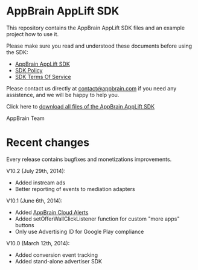 AppBrain AppLift SDK
===========

This repository contains the AppBrain AppLift SDK files and an example project how to use it.

Please make sure you read and understood these documents before  using the SDK:
  
  * [AppBrain AppLift SDK](http://www.appbrain.com/info/sdk)
  * [SDK Policy](http://www.appbrain.com/info/sdk-policy)
  * [SDK Terms Of Service](http://www.appbrain.com/info/sdk-tos)

Please contact us directly at contact@appbrain.com if you need any assistence, and we will be happy to help you.

Click here to [download all files of the AppBrain AppLift SDK](https://github.com/swisscodemonkeys/appbrain-sdk/zipball/master)

AppBrain Team


Recent changes
============

Every release contains bugfixes and monetizations improvements.

V10.2 (July 29th, 2014):

  * Added instream ads
  * Better reporting of events to mediation adapters

V10.1 (June 6th, 2014):

  * Added [AppBrain Cloud Alerts](http://blog.appbrain.com/2014/07/keep-in-touch-with-your-users-through.html)
  * Added setOfferWallClickListener function for custom "more apps" buttons
  * Only use Advertising ID for Google Play compliance

V10.0 (March 12th, 2014):

  * Added conversion event tracking
  * Added stand-alone advertiser SDK

